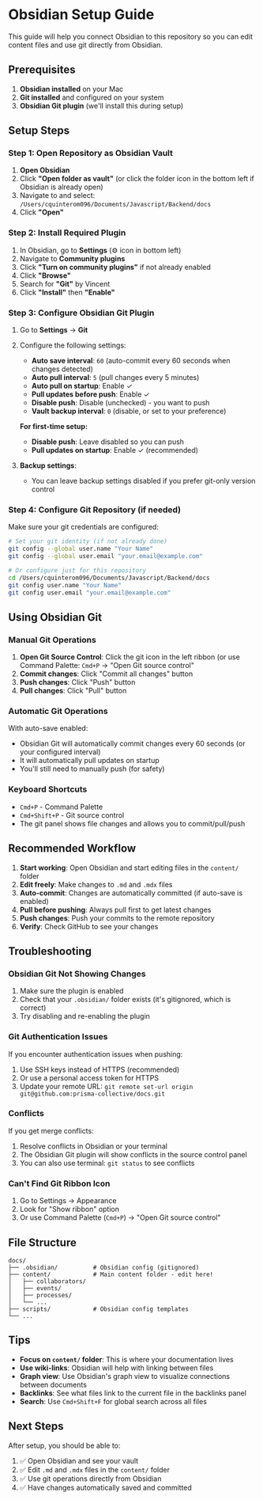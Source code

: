 # Obsidian Setup Guide

This guide will help you connect Obsidian to this repository so you can edit content files and use git directly from Obsidian.

## Prerequisites

1. **Obsidian installed** on your Mac
2. **Git installed** and configured on your system
3. **Obsidian Git plugin** (we'll install this during setup)

## Setup Steps

### Step 1: Open Repository as Obsidian Vault

1. **Open Obsidian**
2. Click **"Open folder as vault"** (or click the folder icon in the bottom left if Obsidian is already open)
3. Navigate to and select: `/Users/cquinterom096/Documents/Javascript/Backend/docs`
4. Click **"Open"**

### Step 2: Install Required Plugin

1. In Obsidian, go to **Settings** (⚙️ icon in bottom left)
2. Navigate to **Community plugins**
3. Click **"Turn on community plugins"** if not already enabled
4. Click **"Browse"**
5. Search for **"Git"** by Vincent
6. Click **"Install"** then **"Enable"**

### Step 3: Configure Obsidian Git Plugin

1. Go to **Settings** → **Git**
2. Configure the following settings:
   - **Auto save interval**: `60` (auto-commit every 60 seconds when changes detected)
   - **Auto pull interval**: `5` (pull changes every 5 minutes)
   - **Auto pull on startup**: Enable ✓
   - **Pull updates before push**: Enable ✓
   - **Disable push**: Disable (unchecked) - you want to push
   - **Vault backup interval**: `0` (disable, or set to your preference)
   
   **For first-time setup:**
   - **Disable push**: Leave disabled so you can push
   - **Pull updates on startup**: Enable ✓ (recommended)

3. **Backup settings**:
   - You can leave backup settings disabled if you prefer git-only version control

### Step 4: Configure Git Repository (if needed)

Make sure your git credentials are configured:

```bash
# Set your git identity (if not already done)
git config --global user.name "Your Name"
git config --global user.email "your.email@example.com"

# Or configure just for this repository
cd /Users/cquinterom096/Documents/Javascript/Backend/docs
git config user.name "Your Name"
git config user.email "your.email@example.com"
```
## Using Obsidian Git

### Manual Git Operations

1. **Open Git Source Control**: Click the git icon in the left ribbon (or use Command Palette: `Cmd+P` → "Open Git source control"
2. **Commit changes**: Click "Commit all changes" button
3. **Push changes**: Click "Push" button
4. **Pull changes**: Click "Pull" button

### Automatic Git Operations

With auto-save enabled:
- Obsidian Git will automatically commit changes every 60 seconds (or your configured interval)
- It will automatically pull updates on startup
- You'll still need to manually push (for safety)

### Keyboard Shortcuts

- `Cmd+P` - Command Palette
- `Cmd+Shift+P` - Git source control
- The git panel shows file changes and allows you to commit/pull/push

## Recommended Workflow

1. **Start working**: Open Obsidian and start editing files in the `content/` folder
2. **Edit freely**: Make changes to `.md` and `.mdx` files
3. **Auto-commit**: Changes are automatically committed (if auto-save is enabled)
4. **Pull before pushing**: Always pull first to get latest changes
5. **Push changes**: Push your commits to the remote repository
6. **Verify**: Check GitHub to see your changes

## Troubleshooting

### Obsidian Git Not Showing Changes

1. Make sure the plugin is enabled
2. Check that your `.obsidian/` folder exists (it's gitignored, which is correct)
3. Try disabling and re-enabling the plugin

### Git Authentication Issues

If you encounter authentication issues when pushing:
1. Use SSH keys instead of HTTPS (recommended)
2. Or use a personal access token for HTTPS
3. Update your remote URL: `git remote set-url origin git@github.com:prisma-collective/docs.git`

### Conflicts

If you get merge conflicts:
1. Resolve conflicts in Obsidian or your terminal
2. The Obsidian Git plugin will show conflicts in the source control panel
3. You can also use terminal: `git status` to see conflicts

### Can't Find Git Ribbon Icon

1. Go to Settings → Appearance
2. Look for "Show ribbon" option
3. Or use Command Palette (`Cmd+P`) → "Open Git source control"

## File Structure

```
docs/
├── .obsidian/          # Obsidian config (gitignored)
├── content/            # Main content folder - edit here!
│   ├── collaborators/
│   ├── events/
│   ├── processes/
│   └── ...
├── scripts/            # Obsidian config templates
└── ...
```

## Tips

- **Focus on `content/` folder**: This is where your documentation lives
- **Use wiki-links**: Obsidian will help with linking between files
- **Graph view**: Use Obsidian's graph view to visualize connections between documents
- **Backlinks**: See what files link to the current file in the backlinks panel
- **Search**: Use `Cmd+Shift+F` for global search across all files

## Next Steps

After setup, you should be able to:
1. ✅ Open Obsidian and see your vault
2. ✅ Edit `.md` and `.mdx` files in the `content/` folder
3. ✅ Use git operations directly from Obsidian
4. ✅ Have changes automatically saved and committed

